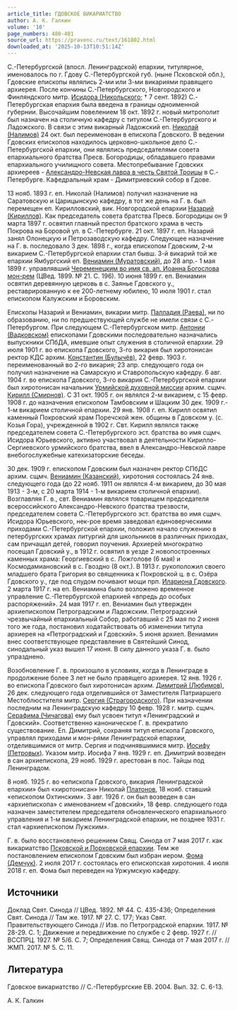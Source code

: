 ```yaml
---
article_title: ГДОВСКОЕ ВИКАРИАТСТВО
author: А. К. Галкин
volume: '10'
page_numbers: 480-481
source_url: https://pravenc.ru/text/161802.html
downloaded_at: '2025-10-13T10:51:14Z'
---
```


С.-Петербургской (впосл. Ленинградской) епархии, титулярное, именовалось по г. Гдову С.-Петербургской губ. (ныне Псковской обл.), Гдовские епископы являлись 2-ми или 3-ми викариями правящего архиерея. После кончины С.-Петербургского, Новгородского и Финляндского митр. [Исидора (Никольского](<https://pravenc.ru/text/Исидора (Никольского.html>); † 7 сент. 1892) С.-Петербургская епархия была введена в границы одноименной губернии. Высочайшим повелением 18 окт. 1892 г. новый митрополит был назначен на столичную кафедру с титулом С.-Петербургского и Ладожского. В связи с этим викарный Ладожский еп. [Николай (Налимов)](<https://pravenc.ru/text/Николай (Налимов).html>) 24 окт. был переименован в епископа Гдовского. В ведении Гдовских епископов находилось церковно-школьное дело С.-Петербургской епархии, они являлись председателями совета епархиального братства Пресв. Богородицы, обладавшего правами епархиального училищного совета. Местопребывание Гдовских архиереев - [Александро-Невская лавра в честь Святой Троицы](<https://pravenc.ru/text/Александро-Невская лавра в честь Святой Троицы.html>) в С.-Петербурге. Кафедральный храм - Димитриевский собор в Гдове.

13 нояб. 1893 г. еп. Николай (Налимов) получил назначение на Саратовскую и Царицынскую кафедру, в тот же день на Г. в. был перемещен еп. Кирилловский, вик. Новгородской епархии [Назарий (Кириллов)](<https://pravenc.ru/text/Назарий (Кириллов).html>). Как председатель совета братства Пресв. Богородицы он 9 марта 1897 г. освятил главный престол братского храма в честь Покрова на Боровой ул. в С.-Петербурге. 21 окт. 1897 г. еп. Назарий занял Олонецкую и Петрозаводскую кафедру. Следующее назначение на Г. в. последовало 3 дек. 1898 г., когда епископом Гдовским, 2-м викарием С.-Петербургской епархии стал бывш. 3-й викарий той же епархии Ямбургский еп. [Вениамин (Муратовский)](<https://pravenc.ru/text/Вениамин (Муратовский).html>), до 28 апр.- 1 мая 1899 г. управлявший [Череменецким во имя св. ап. Иоанна Богослова мон-рем](<https://pravenc.ru/text/Череменецким во имя св  ап  Иоанна Богослова мон-рем.html>) (ЦВед. 1899. № 21. С. 196). 10 июня 1899 г. еп. Вениамин освятил деревянную церковь в с. Заянье Гдовского у., реставрированную к ее 200-летнему юбилею, 10 июля 1901 г. стал епископом Калужским и Боровским.

Епископы Назарий и Вениамин, викарии митр. [Палладия (Раева)](<https://pravenc.ru/text/Палладия (Раева).html>), ни по образованию, ни по предшествующей службе не имели связи с С.-Петербургом. При следующем С.-Петербургском митр. [Антонии (Вадковском)](<https://pravenc.ru/text/Антонии (Вадковском).html>) епископами Гдовскими последовательно назначались выпускники СПбДА, имевшие опыт служения в столичной епархии. 29 июля 1901 г. во епископа Гдовского, 3-го викария был хиротонисан ректор КДС архим. [Константин (Булычёв)](<https://pravenc.ru/text/Константин (Булычёв).html>), 22 февр. 1903 г. переименованный во 2-го викария; 23 апр. следующего года он получил назначение на Самарскую и Ставропольскую кафедру. 6 авг. 1904 г. во епископа Гдовского, 3-го викария С.-Петербургской епархии был хиротонисан начальник [Урмийской духовной миссии](<https://pravenc.ru/text/Урмийской духовной миссии.html>) архим. сщмч. [Кирилл (Смирнов)](<https://pravenc.ru/text/Кирилл (Смирнов).html>). С 31 окт. 1905 г. он являлся 2-м викарием, с 15 февр. 1908 г. до назначения епископом Тамбовским и Шацким 30 дек. 1909 г.- 1-м викарием столичной епархии. 29 янв. 1908 г. еп. Кирилл освятил каменный Покровский храм Поречской жен. общины в Гдовском у. (с. Козья Гора), учрежденной в 1902 г. Свт. Кирилл являлся также председателем совета С.-Петербургского эст. братства во имя сщмч. Исидора Юрьевского, активно участвовал в деятельности Кирилло-Сергиевского урмийского братства, ввел в Александро-Невской лавре внебогослужебные катехизаторские беседы.

30 дек. 1909 г. епископом Гдовским был назначен ректор СПбДС архим. сщмч. [Вениамин (Казанский)](<https://pravenc.ru/text/Вениамин (Казанский).html>), хиротония состоялась 24 янв. следующего года (до 22 нояб. 1911 он являлся 4-м викарием, до 30 мая 1913 - 3-м, с 20 марта 1914 - 1-м викарием столичной епархии). Возглавляя Г. в., свт. Вениамин являлся товарищем председателя всероссийского Александро-Невского братства трезвости, председателем совета С.-Петербургского эст. братства во имя сщмч. Исидора Юрьевского, нек-рое время заведовал единоверческими приходами С.-Петербургской епархии, положил начало служению в петербургских храмах литургий для школьников в различных приходах, сам причащал детей, говорил поучения. Архиерей многократно посещал Гдовский у., в 1912 г. освятил в уезде 2 новопостроенных каменных храма: Георгиевский в с. Ложголове (6 мая) и Космодамиановский в с. Гвоздно (8 окт.). В 1913 г. рукоположил своего младшего брата Григория во священника к Покровской ц. в с. Озёра Гдовского у., где под спудом почивают мощи прп. [Илариона Гдовского](<https://pravenc.ru/text/Илариона Гдовского.html>). 2 марта 1917 г. на еп. Вениамина было возложено временное управление С.-Петербургской епархией «впредь до особых распоряжений». 24 мая 1917 г. еп. Вениамин был утвержден архиепископом Петроградским и Ладожским. Петроградский чрезвычайный епархиальный Собор, работавший с 25 мая по 2 июня того же года, постановил ходатайствовать об изменении титула архиерея на «Петроградский и Гдовский». 5 июня архиеп. Вениамин внес соответствующее представление в Святейший Синод, синодальный указ вышел 17 июня. В силу данного указа Г. в. было упразднено.

Возобновление Г. в. произошло в условиях, когда в Ленинграде в продолжение более 3 лет не было правящего архиерея. 12 янв. 1926 г. во епископа Гдовского был хиротонисан архим. [Димитрий (Любимов)](<https://pravenc.ru/text/Димитрий (Любимов).html>), 26 дек. следующего года отделившийся от Заместителя Патриаршего Местоблюстителя митр. [Сергия (Страгородского)](<https://pravenc.ru/text/Сергия (Страгородского).html>). При назначении последним на Ленинградскую кафедру 10 февр. 1928 г. митр. сщмч. [Серафима (Чичагова)](<https://pravenc.ru/text/Серафима (Чичагова).html>) ему был усвоен титул «Ленинградский и Гдовский». Соответственно каноническое Г. в. прекратило существование. Еп. Димитрий, сохраняя титул епископа Гдовского, управлял приходами и мон-рями Ленинградской епархии, отделившимися от митр. Сергия и подчинявшимися митр. [Иосифу (Петровых)](<https://pravenc.ru/text/Иосифу (Петровых).html>). Указом митр. Иосифа 7 янв. 1929 г. еп. Димитрий возведен в сан архиепископа, 29 нояб. 1929 г. арестован в пос. Тайцы под Ленинградом.

8 нояб. 1925 г. во «епископа Гдовского, викария Ленинградской епархии» был «хиротонисан» Николай [Платонов](https://pravenc.ru/text/Платонов.html), 18 нояб. ставший «епископом Охтинским». 3 авг. 1926 г. он был возведен в сан «архиепископа» с именованием «Гдовский», 18 февр. следующего года назначен заместителем председателя обновленческого епархиального управления и 1-м викарием Ленинградской епархии, не позднее 1931 г. стал «архиепископом Лужским».

Г. в. было восстановлено решением Свящ. Синода от 7 мая 2017 г. как викариатство [Псковской и Порховской епархии](<https://pravenc.ru/text/Псковской и Порховской епархии.html>). Тем же постановлением епископом Гдовским был избран иером. [Фома (Демчук)](<https://pravenc.ru/text/Фома (Демчук).html>). 2 июля 2017 г. состоялась его епископская хиротония. 4 июля 2018 г. еп. Фома был переведен на Уржумскую кафедру.

## Источники

Доклад Свят. Синода // ЦВед. 1892. № 44. С. 435-436; Определения Свят. Синода // Там же. 1917. № 27. С. 177; Указ Свят. Правительствующего Синода // Изв. по Петроградской епархии. 1917. № 28-29. С. 1; Движение и передвижение по службе с 2 февр. 1927 г. // ВССПРЦ. 1927. № 5/6. С. 7; Определения Свящ. Синода от 7 мая 2017 г. // ЖМП. 2017. № 5. С. 11.

## Литература

Гдовское викариатство // С.-Петербургские ЕВ. 2004. Вып. 32. С. 6-13.

А. К. Галкин
